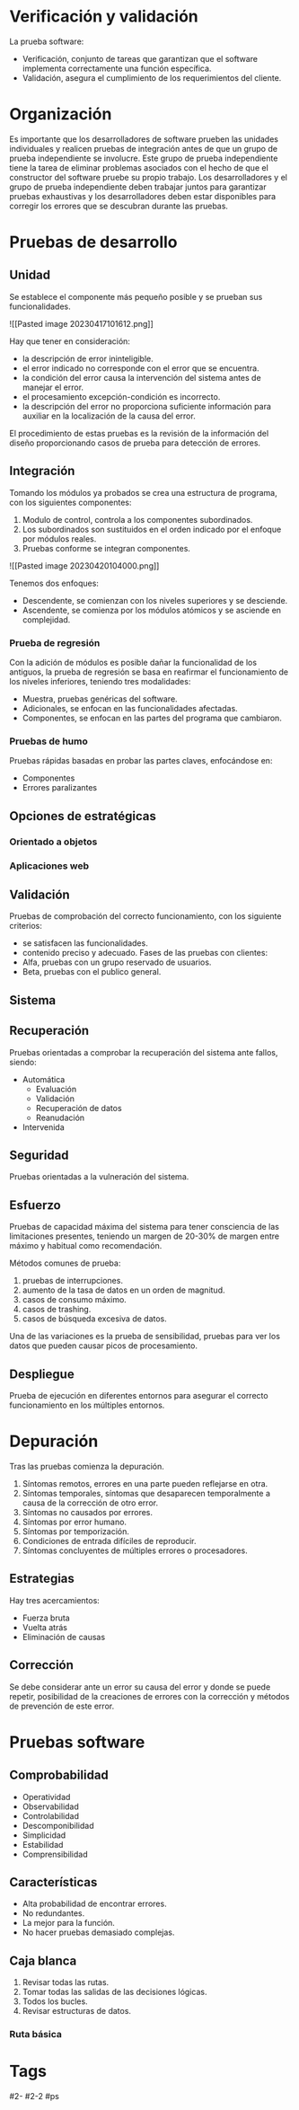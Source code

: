 # Verificación y validación 
La prueba software:
- Verificación, conjunto de tareas que garantizan que el software implementa correctamente una función específica.
- Validación, asegura el cumplimiento de los requerimientos del cliente.

# Organización
Es importante que los desarrolladores de software prueben las unidades individuales y realicen pruebas de integración antes de que un grupo de prueba independiente se involucre. Este grupo de prueba independiente tiene la tarea de eliminar problemas asociados con el hecho de que el constructor del software pruebe su propio trabajo. Los desarrolladores y el grupo de prueba independiente deben trabajar juntos para garantizar pruebas exhaustivas y los desarrolladores deben estar disponibles para corregir los errores que se descubran durante las pruebas.
# Pruebas de desarrollo
## Unidad
Se establece el componente más pequeño posible y se prueban sus funcionalidades.

![[Pasted image 20230417101612.png]]

Hay que tener en consideración:
-  la descripción de error ininteligible.
- el error indicado no corresponde con el error que se encuentra.
- la condición del error causa la intervención del sistema antes de manejar el error.
- el procesamiento excepción-condición es incorrecto.
- la descripción del error no proporciona suficiente información para  auxiliar en la localización de la causa del error.

El procedimiento de estas pruebas es la revisión de la información del diseño proporcionando casos de prueba para detección de errores.
## Integración
Tomando los módulos ya probados se crea una estructura de programa, con los siguientes componentes:
1. Modulo de control, controla a los componentes subordinados.
2. Los subordinados son sustituidos en el orden indicado por el enfoque por módulos reales.
3. Pruebas conforme se integran componentes.

![[Pasted image 20230420104000.png]]

Tenemos dos enfoques:
- Descendente, se comienzan con los niveles superiores y se desciende.
- Ascendente, se comienza por los módulos atómicos y se asciende en complejidad.

### Prueba de regresión
Con la adición de módulos es posible dañar la funcionalidad de los antiguos, la prueba de regresión se basa en reafirmar el funcionamiento de los niveles inferiores, teniendo tres modalidades:
- Muestra, pruebas genéricas del software.
- Adicionales, se enfocan en las funcionalidades afectadas.
- Componentes, se enfocan en las partes del programa que cambiaron.

### Pruebas de humo
Pruebas rápidas basadas en probar las partes claves, enfocándose en:
- Componentes
- Errores paralizantes

## Opciones de estratégicas
### Orientado a objetos
### Aplicaciones web
## Validación
Pruebas de comprobación del correcto funcionamiento, con los siguiente criterios:
- se satisfacen las funcionalidades.
- contenido preciso y adecuado.
Fases de las pruebas con clientes:
- Alfa, pruebas con un grupo reservado de usuarios.
- Beta, pruebas con el publico general.

## Sistema
## Recuperación
Pruebas orientadas a comprobar la recuperación del sistema ante fallos, siendo:
- Automática
	- Evaluación
	- Validación
	- Recuperación de datos
	- Reanudación
- Intervenida

## Seguridad
Pruebas orientadas a la vulneración del sistema.
## Esfuerzo
Pruebas de capacidad máxima del sistema para tener consciencia de las limitaciones presentes, teniendo un margen de 20-30% de margen entre máximo y habitual como recomendación.

Métodos comunes de prueba:
1. pruebas de interrupciones.
2. aumento de la tasa de datos en un orden de magnitud.
3. casos de consumo máximo.
4. casos de trashing.
5. casos de búsqueda excesiva de datos.

Una de las variaciones es la prueba de sensibilidad, pruebas para ver los datos que pueden causar picos de procesamiento.
## Despliegue
Prueba de ejecución en  diferentes entornos para asegurar el correcto funcionamiento en los múltiples entornos.
# Depuración
Tras las pruebas comienza la depuración.
1. Síntomas remotos, errores en una parte pueden reflejarse en otra.
2. Síntomas temporales, síntomas que desaparecen temporalmente a causa de la corrección de otro error.
3. Síntomas no causados por errores.
4. Síntomas por error humano.
5. Síntomas por temporización.
6. Condiciones de entrada difíciles de reproducir.
7. Síntomas concluyentes de múltiples errores o procesadores.

## Estrategias
Hay tres acercamientos:
- Fuerza bruta
- Vuelta atrás
- Eliminación de causas

## Corrección
Se debe considerar ante un error su causa del error y donde se puede repetir, posibilidad de la creaciones de errores con la corrección y métodos de prevención de este error.
# Pruebas software
## Comprobabilidad
- Operatividad
- Observabilidad
- Controlabilidad
- Descomponibilidad
- Simplicidad
- Estabilidad
- Comprensibilidad

## Características
- Alta probabilidad de encontrar errores.
- No redundantes.
- La mejor para la función.
- No hacer pruebas demasiado complejas.

## Caja blanca
1. Revisar todas las rutas.
2. Tomar todas las salidas de las decisiones lógicas.
3. Todos los bucles.
4. Revisar estructuras de datos.

### Ruta básica

# Tags
#2- 
#2-2 
#ps 